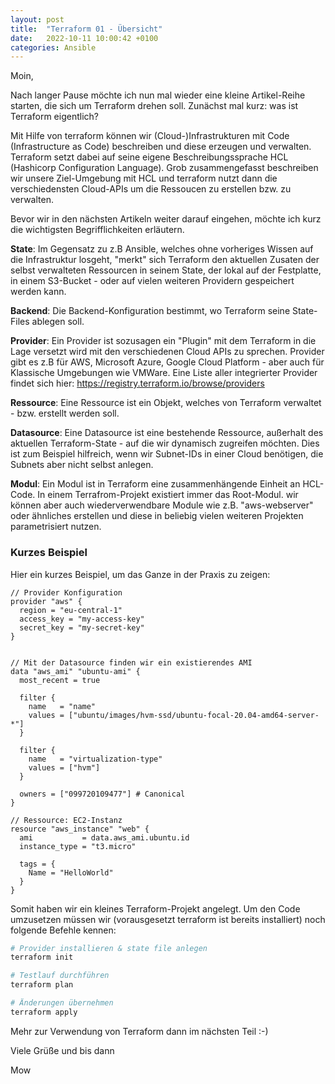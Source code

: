 ```yaml
---
layout: post
title:  "Terraform 01 - Übersicht"
date:   2022-10-11 10:00:42 +0100
categories: Ansible
---
```


Moin,

Nach langer Pause möchte ich nun mal wieder eine kleine Artikel-Reihe starten, die sich um Terraform drehen soll. Zunächst mal kurz: was ist Terraform eigentlich?

Mit Hilfe von terraform können wir (Cloud-)Infrastrukturen mit Code (Infrastructure as Code) beschreiben und diese erzeugen und verwalten. Terraform setzt dabei auf seine eigene Beschreibungssprache HCL (Hashicorp Configuration Language). Grob zusammengefasst beschreiben wir unsere Ziel-Umgebung mit HCL und terraform nutzt dann die verschiedensten Cloud-APIs um die Ressoucen zu erstellen bzw. zu verwalten.

Bevor wir in den nächsten Artikeln weiter darauf eingehen, möchte ich kurz die wichtigsten Begrifflichkeiten erläutern.

<!-- excerpt-end -->

**State**: 
Im Gegensatz zu z.B Ansible, welches ohne vorheriges Wissen auf die Infrastruktur losgeht, "merkt" sich Terraform den aktuellen Zusaten der selbst verwalteten Ressourcen in seinem State, der lokal auf der Festplatte, in einem S3-Bucket - oder auf vielen weiteren Providern gespeichert werden kann.

**Backend**:
Die Backend-Konfiguration bestimmt, wo Terraform seine State-Files ablegen soll.

**Provider**:
Ein Provider ist sozusagen ein "Plugin" mit dem Terraform in die Lage versetzt wird mit den verschiedenen Cloud APIs zu sprechen. Provider gibt es z.B für AWS, Microsoft Azure, Google Cloud Platform - aber auch für Klassische Umgebungen wie VMWare. Eine Liste aller integrierter Provider findet sich hier:
https://registry.terraform.io/browse/providers

**Ressource**:
Eine Ressource ist ein Objekt, welches von Terraform verwaltet - bzw. erstellt werden soll. 

**Datasource**:
Eine Datasource ist eine bestehende Ressource, außerhalt des aktuellen Terraform-State - auf die wir dynamisch zugreifen möchten. Dies ist zum Beispiel hilfreich, wenn wir Subnet-IDs in einer Cloud benötigen, die Subnets aber nicht selbst anlegen. 

**Modul**:
Ein Modul ist in Terraform eine zusammenhängende Einheit an HCL-Code. In einem Terrafrom-Projekt existiert immer das Root-Modul. wir können aber auch wiederverwendbare Module wie z.B. "aws-webserver" oder ähnliches erstellen und diese in beliebig vielen weiteren Projekten parametrisiert nutzen.

### Kurzes Beispiel
Hier ein kurzes Beispiel, um das Ganze in der Praxis zu zeigen:

```HCL
// Provider Konfiguration
provider "aws" {
  region = "eu-central-1"
  access_key = "my-access-key"
  secret_key = "my-secret-key"
}


// Mit der Datasource finden wir ein existierendes AMI
data "aws_ami" "ubuntu-ami" {
  most_recent = true

  filter {
    name   = "name"
    values = ["ubuntu/images/hvm-ssd/ubuntu-focal-20.04-amd64-server-*"]
  }

  filter {
    name   = "virtualization-type"
    values = ["hvm"]
  }

  owners = ["099720109477"] # Canonical
}

// Ressource: EC2-Instanz
resource "aws_instance" "web" {
  ami           = data.aws_ami.ubuntu.id
  instance_type = "t3.micro"

  tags = {
    Name = "HelloWorld"
  }
}
```

Somit haben wir ein kleines Terraform-Projekt angelegt. Um den Code umzusetzen müssen wir (vorausgesetzt terraform ist bereits installiert) noch folgende Befehle kennen:

```bash
# Provider installieren & state file anlegen
terraform init
```
```bash
# Testlauf durchführen 
terraform plan
```
```bash
# Änderungen übernehmen
terraform apply
```

Mehr zur Verwendung von Terraform dann im nächsten Teil :-)

Viele Grüße und bis dann

Mow
